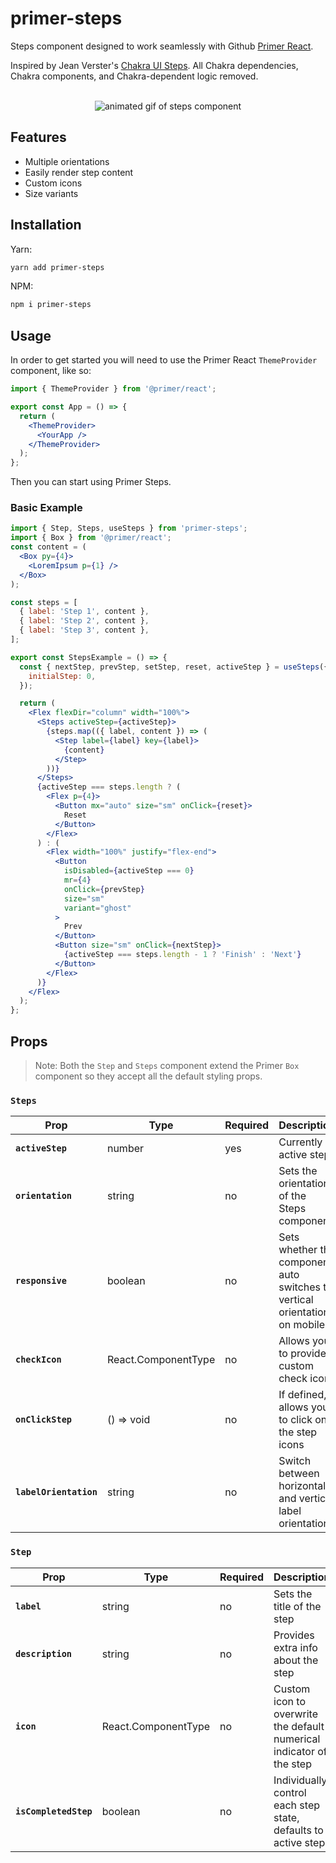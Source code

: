 <h1 style="font-weight: bold;">
  primer-steps
</h1>

<span>Steps component designed to work seamlessly with Github <a href="https://primer.style/" target="_blank">Primer React</a>.</span>

<span>Inspired by Jean Verster's <a href="https://jeanverster.github.io/chakra-ui-steps-site/" target="_blank">Chakra UI Steps</a>. All Chakra dependencies, Chakra components, and Chakra-dependent logic removed.</span>
<br />
<br />

<!-- [![MIT License](https://badgen.net/github/license/theemattoliver/primer-steps/primer-steps 'MIT License')](LICENSE.md)
[![npm - primer-steps](https://img.shields.io/npm/v/primer-steps 'primer-steps npm')](https://www.npmjs.com/package/primer-steps)
[![bundle size - primer-steps](https://badgen.net/bundlephobia/min/primer-steps)](https://bundlephobia.com/result?p=primer-steps)
[![bundle size - primer-steps](https://badgen.net/bundlephobia/minzip/primer-steps)](https://bundlephobia.com/result?p=primer-steps)
[![Total Downloads - primer-steps](https://badgen.net/npm/dt/primer-steps?color=blue 'primer-steps npm downloads')](https://www.npmjs.com/package/primer-steps) -->

<p align="center">
  <img src="https://media.giphy.com/media/ud039lZ0ITbpenJxXo/giphy.gif" alt="animated gif of steps component" />
</p>

## Features

- Multiple orientations
- Easily render step content
- Custom icons
- Size variants

## Installation

Yarn:

```bash
yarn add primer-steps
```

NPM:

```bash
npm i primer-steps
```

## Usage

In order to get started you will need to use the Primer React `ThemeProvider` component, like so:

```jsx
import { ThemeProvider } from '@primer/react';

export const App = () => {
  return (
    <ThemeProvider>
      <YourApp />
    </ThemeProvider>
  );
};
```

Then you can start using Primer Steps.

### Basic Example

```jsx
import { Step, Steps, useSteps } from 'primer-steps';
import { Box } from '@primer/react';
const content = (
  <Box py={4}>
    <LoremIpsum p={1} />
  </Box>
);

const steps = [
  { label: 'Step 1', content },
  { label: 'Step 2', content },
  { label: 'Step 3', content },
];

export const StepsExample = () => {
  const { nextStep, prevStep, setStep, reset, activeStep } = useSteps({
    initialStep: 0,
  });

  return (
    <Flex flexDir="column" width="100%">
      <Steps activeStep={activeStep}>
        {steps.map(({ label, content }) => (
          <Step label={label} key={label}>
            {content}
          </Step>
        ))}
      </Steps>
      {activeStep === steps.length ? (
        <Flex p={4}>
          <Button mx="auto" size="sm" onClick={reset}>
            Reset
          </Button>
        </Flex>
      ) : (
        <Flex width="100%" justify="flex-end">
          <Button
            isDisabled={activeStep === 0}
            mr={4}
            onClick={prevStep}
            size="sm"
            variant="ghost"
          >
            Prev
          </Button>
          <Button size="sm" onClick={nextStep}>
            {activeStep === steps.length - 1 ? 'Finish' : 'Next'}
          </Button>
        </Flex>
      )}
    </Flex>
  );
};
```

## Props

> Note: Both the `Step` and `Steps` component extend the Primer `Box` component so they accept all the default styling props.

### `Steps`

| Prop                   | Type                | Required | Description                                                                | Default    |
| ---------------------- | ------------------- | -------- | -------------------------------------------------------------------------- | ---------- |
| **`activeStep`**       | number              | yes      | Currently active step                                                      | 0          |
| **`orientation`**      | string              | no       | Sets the orientation of the Steps component                                | horizontal |
| **`responsive`**       | boolean             | no       | Sets whether the component auto switches to vertical orientation on mobile | true       |
| **`checkIcon`**        | React.ComponentType | no       | Allows you to provide a custom check icon                                  | undefined  |
| **`onClickStep`**      | () => void          | no       | If defined, allows you to click on the step icons                          | undefined  |
| **`labelOrientation`** | string              | no       | Switch between horizontal and vertical label orientation                   | undefined  |

### `Step`

| Prop                  | Type                | Required | Description                                                          | Default   |
| --------------------- | ------------------- | -------- | -------------------------------------------------------------------- | --------- |
| **`label`**           | string              | no       | Sets the title of the step                                           | ''        |
| **`description`**     | string              | no       | Provides extra info about the step                                   | ''        |
| **`icon`**            | React.ComponentType | no       | Custom icon to overwrite the default numerical indicator of the step | undefined |
| **`isCompletedStep`** | boolean             | no       | Individually control each step state, defaults to active step        | undefined |
